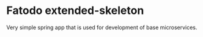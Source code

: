 # Fatodo extended-skeleton
Very simple spring app that is used for development of base microservices.
